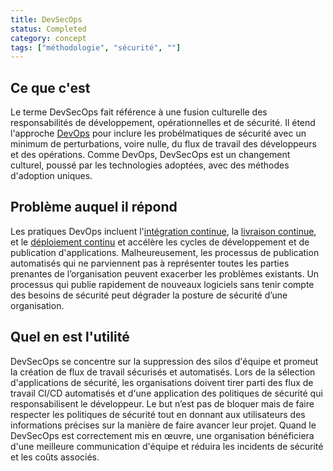 ```yaml
---
title: DevSecOps 
status: Completed
category: concept
tags: ["méthodologie", "sécurité", ""]
---
```


## Ce que c'est

Le terme DevSecOps fait référence à une fusion culturelle des responsabilités de développement, opérationnelles et de sécurité.
Il étend l'approche [DevOps](/fr/devops/) pour inclure les probélmatiques de sécurité
avec un minimum de perturbations, voire nulle, du flux de travail des développeurs et des opérations.
Comme DevOps, DevSecOps est un changement culturel, poussé par les technologies adoptées, avec des méthodes d'adoption uniques.

## Problème auquel il répond

Les pratiques DevOps incluent l'[intégration continue](/fr/continuous-integration/), la [livraison continue](/fr/continuous-delivery/),
et le [déploiement continu](/fr/continuous-deployment/) et accélère les cycles de développement et de publication d'applications.
Malheureusement, les processus de publication automatisés qui ne parviennent pas à représenter
toutes les parties prenantes de l’organisation peuvent exacerber les problèmes existants.
Un processus qui publie rapidement de nouveaux logiciels sans tenir compte des besoins de sécurité
peut dégrader la posture de sécurité d’une organisation.

## Quel en est l'utilité

DevSecOps se concentre sur la suppression des silos d'équipe et promeut la création de flux de travail sécurisés et automatisés.
Lors de la sélection d'applications de sécurité, les organisations doivent tirer parti 
des flux de travail CI/CD automatisés et d'une application des politiques de sécurité qui responsabilisent le développeur.
Le but n’est pas de bloquer mais de faire respecter les politiques de sécurité
tout en donnant aux utilisateurs des informations précises sur la manière de faire avancer leur projet.
Quand le DevSecOps est correctement mis en œuvre, une organisation bénéficiera d'une meilleure communication d'équipe et
réduira les incidents de sécurité et les coûts associés.
